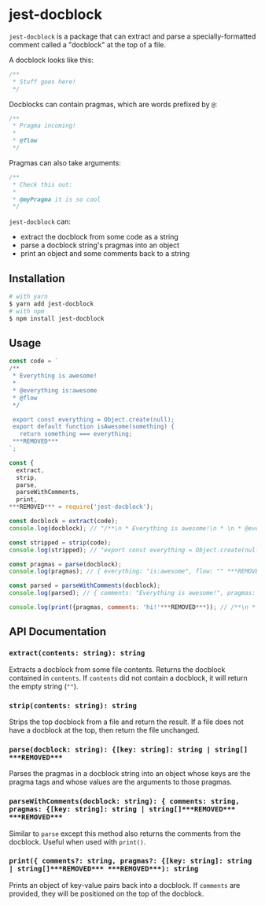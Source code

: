 # jest-docblock

`jest-docblock` is a package that can extract and parse a specially-formatted comment called a "docblock" at the top of a file.

A docblock looks like this:

```js
/**
 * Stuff goes here!
 */
```

Docblocks can contain pragmas, which are words prefixed by `@`:

```js
/**
 * Pragma incoming!
 *
 * @flow
 */
```

Pragmas can also take arguments:

```js
/**
 * Check this out:
 *
 * @myPragma it is so cool
 */
```

`jest-docblock` can:

- extract the docblock from some code as a string
- parse a docblock string's pragmas into an object
- print an object and some comments back to a string

## Installation

```sh
# with yarn
$ yarn add jest-docblock
# with npm
$ npm install jest-docblock
```

## Usage

```js
const code = `
/**
 * Everything is awesome!
 *
 * @everything is:awesome
 * @flow
 */

 export const everything = Object.create(null);
 export default function isAwesome(something) {
   return something === everything;
 ***REMOVED***
`;

const {
  extract,
  strip,
  parse,
  parseWithComments,
  print,
***REMOVED*** = require('jest-docblock');

const docblock = extract(code);
console.log(docblock); // "/**\n * Everything is awesome!\n * \n * @everything is:awesome\n * @flow\n */"

const stripped = strip(code);
console.log(stripped); // "export const everything = Object.create(null);\n export default function isAwesome(something) {\n return something === everything;\n ***REMOVED***"

const pragmas = parse(docblock);
console.log(pragmas); // { everything: "is:awesome", flow: "" ***REMOVED***

const parsed = parseWithComments(docblock);
console.log(parsed); // { comments: "Everything is awesome!", pragmas: { everything: "is:awesome", flow: "" ***REMOVED*** ***REMOVED***

console.log(print({pragmas, comments: 'hi!'***REMOVED***)); // /**\n * hi!\n *\n * @everything is:awesome\n * @flow\n */;
```

## API Documentation

### `extract(contents: string): string`

Extracts a docblock from some file contents. Returns the docblock contained in `contents`. If `contents` did not contain a docblock, it will return the empty string (`""`).

### `strip(contents: string): string`

Strips the top docblock from a file and return the result. If a file does not have a docblock at the top, then return the file unchanged.

### `parse(docblock: string): {[key: string]: string | string[] ***REMOVED***`

Parses the pragmas in a docblock string into an object whose keys are the pragma tags and whose values are the arguments to those pragmas.

### `parseWithComments(docblock: string): { comments: string, pragmas: {[key: string]: string | string[]***REMOVED*** ***REMOVED***`

Similar to `parse` except this method also returns the comments from the docblock. Useful when used with `print()`.

### `print({ comments?: string, pragmas?: {[key: string]: string | string[]***REMOVED*** ***REMOVED***): string`

Prints an object of key-value pairs back into a docblock. If `comments` are provided, they will be positioned on the top of the docblock.
